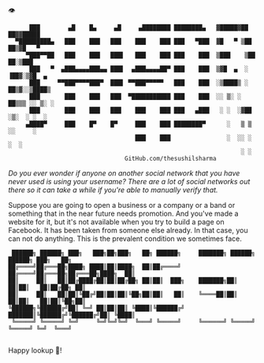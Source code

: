 &#128065;
```
      ███        ▄█    █▄     ▄█     ▄████████ ████████▄   ▓█████▓██   ██▓▓█████ 
  ▀█████████▄   ███    ███   ███    ███    ███ ███   ▀███  ▓█   ▀ ▒██  ██▒▓█   ▀ 
     ▀███▀▀██   ███    ███   ███▌   ███    ███ ███    ███  ▒███    ▒██ ██░▒███   
      ███   ▀  ▄███▄▄▄▄███▄▄ ███▌  ▄███▄▄▄▄██▀ ███    ███  ▒▓█  ▄  ░ ▐██▓░▒▓█  ▄ 
      ███     ▀▀███▀▀▀▀███▀  ███▌ ▀▀███▀▀▀▀▀   ███    ███  ░▒████▒ ░ ██▒▓░░▒████▒
      ███       ███    ███   ███  ▀███████████ ███    ███  ░░ ▒░ ░  ██▒▒▒ ░░ ▒░ ░
      ███       ███    ███   ███    ███    ███ ███   ▄███   ░ ░  ░▓██ ░▒░  ░ ░  ░
     ▄████▀     ███    █▀    █▀     ███    ███ ████████▀      ░   ▒ ▒ ░░     ░   
                                    ███    ███                ░  ░░ ░        ░  ░
                                                                  ░ ░            
                                 GitHub.com/thesushilsharma
```


*Do you ever wonder if anyone on another social network that you have never used is using your username? There are a lot of social networks out there so it can take a while if you're able to manually verify that.*

Suppose you are going to open a business or a company or a band or something that in the near future needs promotion. And you've made a website for it, but it's not available when you try to build a page on Facebook. It has been taken from someone else already. In that case, you can not do anything. This is the prevalent condition we sometimes face.

```console
 ██████╗ ██████╗ ███╗   ███╗██╗███╗   ██╗ ██████╗     ███████╗ ██████╗  ██████╗ ███╗   ██╗
██╔════╝██╔═══██╗████╗ ████║██║████╗  ██║██╔════╝     ██╔════╝██╔═══██╗██╔═══██╗████╗  ██║
██║     ██║   ██║██╔████╔██║██║██╔██╗ ██║██║  ███╗    ███████╗██║   ██║██║   ██║██╔██╗ ██║
██║     ██║   ██║██║╚██╔╝██║██║██║╚██╗██║██║   ██║    ╚════██║██║   ██║██║   ██║██║╚██╗██║
╚██████╗╚██████╔╝██║ ╚═╝ ██║██║██║ ╚████║╚██████╔╝    ███████║╚██████╔╝╚██████╔╝██║ ╚████║
 ╚═════╝ ╚═════╝ ╚═╝     ╚═╝╚═╝╚═╝  ╚═══╝ ╚═════╝     ╚══════╝ ╚═════╝  ╚═════╝ ╚═╝  ╚═══╝
                                                                                          
```
Happy lookup 🧿!
